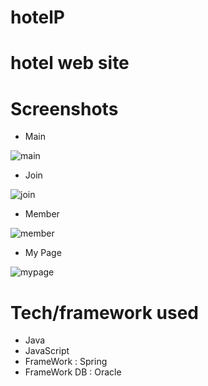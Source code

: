 # hotelP
# hotel web site

# Screenshots
* Main

![main](https://user-images.githubusercontent.com/72369991/95707583-ddc06a00-0c94-11eb-8cb8-079c7044ca5f.png)

* Join

![join](https://user-images.githubusercontent.com/72369991/95707553-ce412100-0c94-11eb-894e-67a7c12eeef9.png)

* Member

![member](https://user-images.githubusercontent.com/72369991/95707556-cf724e00-0c94-11eb-8c5f-0e5c08a61201.png)

* My Page

![mypage](https://user-images.githubusercontent.com/72369991/95707557-cf724e00-0c94-11eb-9ce4-fdf97e0835f9.png)

# Tech/framework used
* Java
* JavaScript 
* FrameWork : Spring
* FrameWork DB : Oracle
